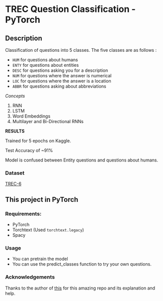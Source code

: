 # TREC Question Classification - PyTorch
## Description
Classification of questions into 5 classes.
The five classes are as follows : 

- ```HUM``` for questions about humans
- ```ENTY``` for questions about entities
- ```DESC``` for questions asking you for a description
- ```NUM``` for questions where the answer is numerical
- ```LOC``` for questions where the answer is a location
- ```ABBR``` for questions asking about abbreviations

*Concepts*
1. RNN
2. LSTM
3. Word Embeddings
4. Multilayer and Bi-Directional RNNs

**RESULTS**

Trained for 5 epochs on Kaggle.

Test Accuracy of ~91%

Model is confused between Entity questions and questions about humans.


### Dataset

[TREC-6](https://torchtext.readthedocs.io/en/latest/datasets.html)

## This project in PyTorch
### Requirements:
- PyTorch
- Torchtext (Used ```torchtext.legacy```)
- Spacy

### Usage

- You can pretrain the model
- You can use the predict_classes function to try your own questions.

### Acknowledgements 

Thanks to the author of  [this](https://github.com/bentrevett/pytorch-sentiment-analysis) for this amazing repo and its explanation and help.




